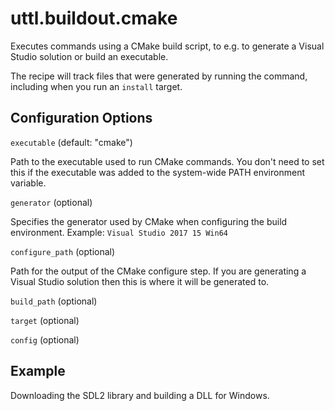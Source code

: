 # uttl.buildout.cmake

Executes commands using a CMake build script, to e.g. to generate a Visual Studio solution or build an executable.

The recipe will track files that were generated by running the command, including when you run an `install` target.

## Configuration Options

``executable`` (default: "cmake")

  Path to the executable used to run CMake commands. You don't need to set this if the executable was added to the system-wide PATH environment variable.

``generator`` (optional)

  Specifies the generator used by CMake when configuring the build environment. Example: `Visual Studio 2017 15 Win64`

``configure_path`` (optional)

  Path for the output of the CMake configure step. If you are generating a Visual Studio solution then this is where it will be generated to.

``build_path`` (optional)

``target`` (optional)

``config`` (optional)

## Example

Downloading the SDL2 library and building a DLL for Windows.